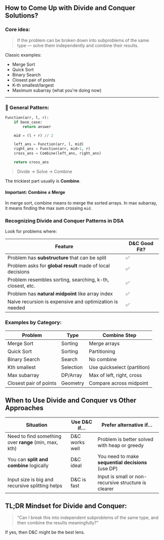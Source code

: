 ## How to Come Up with Divide and Conquer Solutions?

### Core idea:

> If the problem can be broken down into subproblems of the same type — solve them independently and combine their results.
> 

Classic examples:

- Merge Sort
- Quick Sort
- Binary Search
- Closest pair of points
- K-th smallest/largest
- Maximum subarray (what you're doing now)

---

### 🔁 General Pattern:

```python
Function(arr, l, r):
    if base_case:
        return answer

    mid = (l + r) // 2

    left_ans = Function(arr, l, mid)
    right_ans = Function(arr, mid+1, r)
    cross_ans = Combine(left_ans, right_ans)

    return cross_ans
```

> Divide → Solve → Combine
> 

The trickiest part usually is **Combine**.

#### Important: Combine ≠ Merge

In merge sort, combine means to merge the sorted arrays. In max subarray, it means finding the max sum crossing `mid`.

### Recognizing Divide and Conquer Patterns in DSA
Look for problems where:

| Feature | D&C Good Fit? |
| --- | --- |
| Problem has **substructure** that can be split | ✅ |
| Problem asks for **global result** made of local decisions | ✅ |
| Problem resembles sorting, searching, k-th, closest, etc. | ✅ |
| Problem has **natural midpoint** like array index | ✅ |
| Naive recursion is expensive and optimization is needed | ✅ |

### Examples by Category:

| Problem | Type | Combine Step |
| --- | --- | --- |
| Merge Sort | Sorting | Merge arrays |
| Quick Sort | Sorting | Partitioning |
| Binary Search | Search | No combine |
| Kth smallest | Selection | Use quickselect (partition) |
| Max subarray | DP/Array | Max of left, right, cross |
| Closest pair of points | Geometry | Compare across midpoint |

## When to Use Divide and Conquer vs Other Approaches

| Situation | Use D&C if… | Prefer alternative if… |
| --- | --- | --- |
| Need to find something over **range** (min, max, kth) | D&C works well | Problem is better solved with heap or greedy |
| You can **split and combine** logically | D&C ideal | You need to make **sequential decisions** (use DP) |
| Input size is big and recursive splitting helps | D&C is fast | Input is small or non-recursive structure is clearer |

## TL;DR Mindset for Divide and Conquer:

> “Can I break this into independent subproblems of the same type, and then combine the results meaningfully?”
> 

If yes, then D&C might be the best lens.
